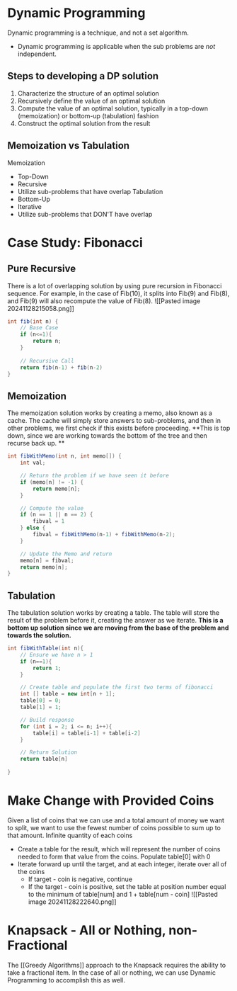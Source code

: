 # Dynamic Programming
Dynamic programming is a technique, and not a set algorithm.
- Dynamic programming is applicable when the sub problems are *not* independent.
## Steps to developing a DP solution
1. Characterize the structure of an optimal solution
2. Recursively define the value of an optimal solution
3. Compute the value of an optimal solution, typically in a top-down (memoization) or bottom-up (tabulation) fashion
4. Construct the optimal solution from the result
## Memoization vs Tabulation
Memoization
- Top-Down
- Recursive
- Utilize sub-problems that have overlap
Tabulation
- Bottom-Up
- Iterative
- Utilize sub-problems that DON'T have overlap

# Case Study: Fibonacci 
## Pure Recursive
There is a lot of overlapping solution by using pure recursion in Fibonacci sequence. For example, in the case of Fib(10), it splits into Fib(9) and Fib(8), and Fib(9) will also recompute the value of Fib(8).
![[Pasted image 20241128215058.png]]

```java
int fib(int n) {
	// Base Case
	if (n<=1){
		return n;
	} 
	
	// Recursive Call 
	return fib(n-1) + fib(n-2)
}
```
## Memoization
The memoization solution works by creating a memo, also known as a cache. The cache will simply store answers to sub-problems, and then in other problems, we first check if this exists before proceeding.
**This is top down, since we are working towards the bottom of the tree and then recurse back up. **
```java
int fibWithMemo(int n, int memo[]) {
	int val;

	// Return the problem if we have seen it before
	if (memo[n] != -1) {
		return memo[n];
	}

	// Compute the value
	if (n == 1 || n == 2) {
		fibval = 1
	} else {
		fibval = fibWithMemo(n-1) + fibWithMemo(n-2);
	}

	// Update the Memo and return
	memo[n] = fibval;
	return memo[n]; 
}
```

## Tabulation
The tabulation solution works by creating a table. The table will store the result of the problem before it, creating the answer as we iterate.
**This is a bottom up solution since we are moving from the base of the problem and towards the solution.**
```java
int fibWithTable(int n){
	// Ensure we have n > 1
	if (n==1){
		return 1;
	}

	// Create table and populate the first two terms of fibonacci
	int [] table = new int[n + 1];
	table[0] = 0;
	table[1] = 1;

	// Build response
	for (int i = 2; i <= n; i++){
		table[i] = table[i-1] + table[i-2]
	}

	// Return Solution
	return table[n]
	
}
```
# Make Change with Provided Coins
Given a list of coins that we can use and a total amount of money we want to split, we want to use the fewest number of coins possible to sum up to that amount. Infinite quantity of each coins
- Create a table for the result, which will represent the number of coins needed to form that value from the coins. Populate table[0] with 0
- Iterate forward up until the target, and at each integer, iterate over all of the coins
	- If target - coin is negative, continue
	- If the target - coin is positive, set the table at position number equal to the minimum of table[num] and 1 + table[num - coin]
![[Pasted image 20241128222640.png]]

# Knapsack - All or Nothing, non-Fractional
The [[Greedy Algorithms]] approach to the Knapsack requires the ability to take a fractional item. In the case of all or nothing, we can use Dynamic Programming to accomplish this as well.